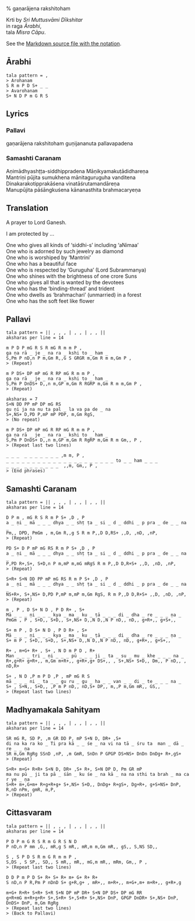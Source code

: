 % gaṇarājena rakshitoham

<script src="http://sriku.org/lib/carnot/carnot.min.js"></script>

<!-- 

Process using 

    pandoc --from=markdown --to=html5 --standalone ganarajena.md -o ganarajena.html

-->

Krti by *Sri Muttusvāmi Dīkshitar*  
in raga *Ārabhi*,  
tala *Misra Cāpu*.

See the [Markdown source file with the notation](ganarajena2.md).

<pre class="carnot_style" hidden>
notation font size = 12
notation small font size = 10
stretch = 1.1
stretch space = 0.6
</pre>

## Ārabhi

    tala pattern = ,
    > Arohanam
    S R m P D S+ _ _
    > Avarohanam
    S+ N D P m G R S

## Lyrics

### Pallavi

gaṇarājena rakshitoham guṇijananuta pallavapadena

### Samashti Caranam

Aṇimādhyashṭṭa-siddhippradena Māṇikyamakuṭādidhareṇa  
Mantriṇi pūjita sumukhena mānitaguruguha vanditena  
Dinakarakotipprakāśena vinatāśrutamandāreṇa  
Manupūjita pāśāngkuśena kānanasthita brahmacaryeṇa  

## Translation

A prayer to Lord Ganesh.

I am protected by ...

One who gives all kinds of ‘siddhi-s’ including ‘aNimaa’  
One who is adorned by such jewelry as diamond  
One who is worshiped by ‘Mantrini’  
One who has a beautiful face  
One who is respected by ‘Guruguha’ (Lord Subrammanya)  
One who shines with the brightness of one crore Suns  
One who gives all that is wanted by the devotees  
One who has the ‘binding-thread’ and trident   
One who dwells as ‘brahmachari’ (unmarried) in a forest  
One who has the soft feet like flower  


## Pallavi

    tala pattern = || , , , | , , | , , ||
    aksharas per line = 14

    m P D P mG R S R mG R m m P ,
    ga ṇa rā _ je _ na ra _ kshi to _ ham _
    S,Pm P nD,n P m,Gm R,,G S GRGR m,Gm R m m,Gm P ,
    > (Repeat)

    m P DS+ DP mP mG R RP mG R m m P ,
    ga ṇa rā _ je _ na ra _ kshi to _ ham _
    S,Pm P DnDS+ D,,n m,GP m,Gm R RGRP m,Gm R m m,Gm P ,
    > (Repeat)

    aksharas = 7
    S+N DD PP mP DP mG RS
    gu ṇi ja na nu ta pal _ la va pa de _ na
    S+,NS+ D,PD P,mP mP PDP, m,Gm RgS,
    > (No repeat)

    m P DS+ DP mP mG R RP mG R m m P ,
    ga ṇa rā _ je _ na ra _ kshi to _ ham _
    S,Pm P DnDS+ D,,n m,GP m,Gm R RgRP m,Gm R m Gm,, P ,
    > (Repeat last two lines)

    _ _ _  _ _ _ _ _ _ _ ,m m, P ,
    _ _ _ _ _ _ _ _ _ _ _ _ _ _ _ _ _ _ _ _ _ to _ _ ham _ _ _
    _ _ _  _ _ _ _ _ _ _  ,,m, Gm,, P ,
    > (End phrases)

## Samashti Caranam

    tala pattern = || , , , | , , | , , ||
    aksharas per line = 14

    D P m , mG R S R m P S+ ,D , P
    a _ ṇi _ mā _ _ _ dhya _ _ shṭ ṭa _ si _ d _ ddhi _ p pra _ de _ _ na _
    Pm,, DPD, PmGm , m,Gm R,,g S R m P,,D D,RS+ ,,D, ,nD, ,nP,
    > (Repeat)

    PD S+ D P mP mG RS R m P S+ ,D , P
    a _ ṇi _ mā _ _ _ dhya _ _ shṭ ṭa _ si _ d _ ddhi _ p pra _ de _ _ na _
    P,PD R+,S+, S+D,n P m,mP m,mG mRgS R m P,,D D,R+S+ ,,D, ,nD, ,nP,
    > (Repeat)

    S+R+ S+N DD PP mP mG RS R m P S+ ,D , P
    a _ ṇi _ mā _ _ _ dhya _ _ shṭ ṭa _ si _ d _ ddhi _ p pra _ de _ _ na _
    NS+R+, S+,NS+ D,PD P,mP m,mP m,Gm RgS, R m P,,D D,R+S+ ,,D, ,nD, ,nP,
    > (Repeat)

    m , P , D S+ N D , P D R+ , S+
    Mā _ _ _ ṇi _ _ _ kya _ ma _ ku _ ṭā _ _ _ di _ dha _ re _ _ _ ṇa _
    PmGm , P , S+D,, S+D,, S+,NS+ D,,N D,,N P nD,, nD,, g+R+,, g+S+,,

    S+ m P , D S+ N D , P D R+ , S+
    Mā _ _ _ ṇi _ _ _ kya _ ma _ ku _ ṭā _ _ _ di _ dha _ re _ _ _ ṇa _
    S+ m P , S+D,, S+D,, S+,NS+ D,,N D,,N P nD,, nD,, g+R+,, g+S+,,

    R+ , m+G+ R+ , S+ , N D m P D , R+
    Man _ _ _ tri _ ṇi _ _ _ pū _ _ _ ji _ ta _ su _ mu _ khe _ _ _ na _
    R+,g+R+ g+R+,, m,Gm m+R+,, g+R+,g+ DS+,, , S+,NS+ S+D,, Dm,, P nD,, , nD,R+

    S+ , N D ,P m P D ,P , mP mG R S
    mā _ _ _ ni _ ta _ _ gu ru _ gu _ ha _ _ van _ _ di _ te _ _ _ na _
    S+ , S+N,, S+D,, ,P m P nD,, nD,S+ DP,, m,,P m,Gm mR,, GS,,
    > (Repeat last two lines)

## Madhyamakala Sahityam

    tala pattern = || , , , | , , | , , ||
    aksharas per line = 14

    SR mG R, SD P, ,m GR DD P, mP S+N D, DR+ ,S+
    di na ka ra ko _ Ti pra kā _ _ śe _ na vi na tā _ śru ta  man _ dā _ re _ _ ṇa
    SR m,Gm RgRg SSnD ,nP, ,m GmR, SnDn P GPGP DS+NS+ DnDn DnDg+ R+,gS+
    > (Repeat)

    S+R+ m+G+ R+R+ S+N D, DR+ ,S+ R+, S+N DP D, Pm GR mP
    ma nu pū _ ji ta pā _ śān _ ku śe _ na kā _ na na sthi ta brah _ ma ca r ye _ ṇa
    S+R+ m+,G+m+ R+g+R+g+ S+,NS+ S+D,, DnDg+ R+gS+, Dg+R+, g+S+NS+ DnP, R,nD nPm, gmR, m,P,
    > (Repeat)

## Cittasvaram

    tala pattern = || , , , | , , | , , ||
    aksharas per line = 14

    P D P m G R S R m G R S N D
    P nD,n P mm ,G,, mR,g S mR,, mR,m m,Gm mR,, gS,, S,NS SD,,

    S , S P D S R m G R m m P ,
    S,DS , S SP,, SD,, S mR,, mR,, mG,m mR,, mRm, Gm,, P ,
    > (Repeat last two lines)

    D D P m P D S+ R+ S+ R+ m+ G+ R+ R+
    S nD,n P R,Pm P nDnD S+ g+R,g+ , mR+,, m+R+,, m+G+,m+ m+R+,, g+R+,g

    m+G+ R+R+ S+R+ S+R S+N DP mP DR+ S+N DP DS+ DP mG RR
    g+R+mG m+R+g+R+ S+,S+R+ S+,S+R+ S+,NS+ DnP, GPGP DnDR+ S+,NS+ DnP, DnDS+ DnP, m,Gm RgRg
    > (Repeat last two lines)
    > (Back to Pallavi)


